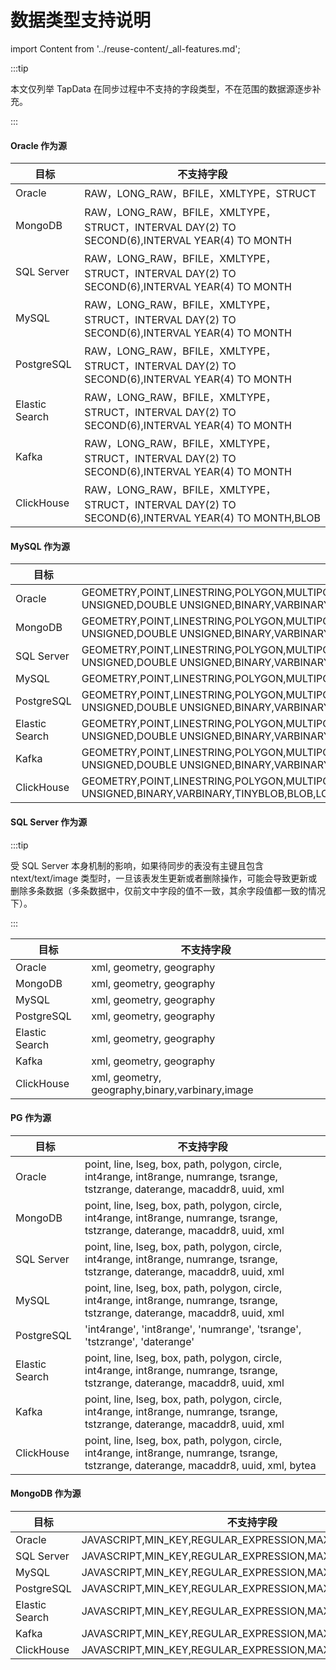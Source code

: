 # 数据类型支持说明
import Content from '../reuse-content/_all-features.md';

<Content />

:::tip

本文仅列举 TapData 在同步过程中不支持的字段类型，不在范围的数据源逐步补充。

:::

#### Oracle 作为源

| 目标           | 不支持字段                                                   |
| -------------- | ------------------------------------------------------------ |
| Oracle         | RAW，LONG_RAW，BFILE，XMLTYPE，STRUCT                        |
| MongoDB        | RAW，LONG_RAW，BFILE，XMLTYPE，STRUCT，INTERVAL DAY(2) TO SECOND(6),INTERVAL YEAR(4) TO MONTH |
| SQL Server     | RAW，LONG_RAW，BFILE，XMLTYPE，STRUCT，INTERVAL DAY(2) TO SECOND(6),INTERVAL YEAR(4) TO MONTH |
| MySQL          | RAW，LONG_RAW，BFILE，XMLTYPE，STRUCT，INTERVAL DAY(2) TO SECOND(6),INTERVAL YEAR(4) TO MONTH |
| PostgreSQL     | RAW，LONG_RAW，BFILE，XMLTYPE，STRUCT，INTERVAL DAY(2) TO SECOND(6),INTERVAL YEAR(4) TO MONTH |
| Elastic Search | RAW，LONG_RAW，BFILE，XMLTYPE，STRUCT，INTERVAL DAY(2) TO SECOND(6),INTERVAL YEAR(4) TO MONTH |
| Kafka          | RAW，LONG_RAW，BFILE，XMLTYPE，STRUCT，INTERVAL DAY(2) TO SECOND(6),INTERVAL YEAR(4) TO MONTH |
| ClickHouse     | RAW，LONG_RAW，BFILE，XMLTYPE，STRUCT，INTERVAL DAY(2) TO SECOND(6),INTERVAL YEAR(4) TO MONTH,BLOB |

#### MySQL 作为源

| 目标           | 不支持字段                                                   |
| -------------- | ------------------------------------------------------------ |
| Oracle         | GEOMETRY,POINT,LINESTRING,POLYGON,MULTIPOINT,MULTILINESTRING,MULTIPOLYGON,GEOMETRYCOLLECTION,DOUBLE UNSIGNED,DOUBLE UNSIGNED,BINARY,VARBINARY,TINYBLOB,BLOB,LONGBLOB |
| MongoDB        | GEOMETRY,POINT,LINESTRING,POLYGON,MULTIPOINT,MULTILINESTRING,MULTIPOLYGON,GEOMETRYCOLLECTION,DOUBLE UNSIGNED,DOUBLE UNSIGNED,BINARY,VARBINARY,TINYBLOB,BLOB,LONGBLOB |
| SQL Server     | GEOMETRY,POINT,LINESTRING,POLYGON,MULTIPOINT,MULTILINESTRING,MULTIPOLYGON,GEOMETRYCOLLECTION,DOUBLE UNSIGNED,DOUBLE UNSIGNED,BINARY,VARBINARY,TINYBLOB,BLOB,LONGBLOB |
| MySQL          | GEOMETRY,POINT,LINESTRING,POLYGON,MULTIPOINT,MULTILINESTRING,MULTIPOLYGON,GEOMETRYCOLLECTION |
| PostgreSQL     | GEOMETRY,POINT,LINESTRING,POLYGON,MULTIPOINT,MULTILINESTRING,MULTIPOLYGON,GEOMETRYCOLLECTION,DOUBLE UNSIGNED,DOUBLE UNSIGNED,BINARY,VARBINARY,TINYBLOB,BLOB,LONGBLOB |
| Elastic Search | GEOMETRY,POINT,LINESTRING,POLYGON,MULTIPOINT,MULTILINESTRING,MULTIPOLYGON,GEOMETRYCOLLECTION,DOUBLE UNSIGNED,DOUBLE UNSIGNED,BINARY,VARBINARY,TINYBLOB,BLOB,LONGBLOB |
| Kafka          | GEOMETRY,POINT,LINESTRING,POLYGON,MULTIPOINT,MULTILINESTRING,MULTIPOLYGON,GEOMETRYCOLLECTION,DOUBLE UNSIGNED,DOUBLE UNSIGNED,BINARY,VARBINARY,TINYBLOB,BLOB,LONGBLOB |
| ClickHouse     | GEOMETRY,POINT,LINESTRING,POLYGON,MULTIPOINT,MULTILINESTRING,MULTIPOLYGON,GEOMETRYCOLLECTION,DOUBLE UNSIGNED,BINARY,VARBINARY,TINYBLOB,BLOB,LONGBLOB |

#### SQL Server 作为源

:::tip

受 SQL Server 本身机制的影响，如果待同步的表没有主键且包含 ntext/text/image 类型时，一旦该表发生更新或者删除操作，可能会导致更新或删除多条数据（多条数据中，仅前文中字段的值不一致，其余字段值都一致的情况下）。

:::

| 目标           | 不支持字段                                      |
| -------------- | ----------------------------------------------- |
| Oracle         | xml, geometry, geography                        |
| MongoDB        | xml, geometry, geography                        |
| MySQL          | xml, geometry, geography                        |
| PostgreSQL     | xml, geometry, geography                        |
| Elastic Search | xml, geometry, geography                        |
| Kafka          | xml, geometry, geography                        |
| ClickHouse     | xml, geometry, geography,binary,varbinary,image |

#### PG 作为源

| 目标           | 不支持字段                                                   |
| -------------- | ------------------------------------------------------------ |
| Oracle         | point, line, lseg, box, path, polygon, circle, int4range, int8range, numrange, tsrange, tstzrange, daterange, macaddr8, uuid, xml |
| MongoDB        | point, line, lseg, box, path, polygon, circle, int4range, int8range, numrange, tsrange, tstzrange, daterange, macaddr8, uuid, xml |
| SQL Server     | point, line, lseg, box, path, polygon, circle, int4range, int8range, numrange, tsrange, tstzrange, daterange, macaddr8, uuid, xml |
| MySQL          | point, line, lseg, box, path, polygon, circle, int4range, int8range, numrange, tsrange, tstzrange, daterange, macaddr8, uuid, xml |
| PostgreSQL     | 'int4range', 'int8range', 'numrange', 'tsrange', 'tstzrange', 'daterange' |
| Elastic Search | point, line, lseg, box, path, polygon, circle, int4range, int8range, numrange, tsrange, tstzrange, daterange, macaddr8, uuid, xml |
| Kafka          | point, line, lseg, box, path, polygon, circle, int4range, int8range, numrange, tsrange, tstzrange, daterange, macaddr8, uuid, xml |
| ClickHouse     | point, line, lseg, box, path, polygon, circle, int4range, int8range, numrange, tsrange, tstzrange, daterange, macaddr8, uuid, xml, bytea |

#### MongoDB 作为源

| 目标           | 不支持字段                                                |
| -------------- | --------------------------------------------------------- |
| Oracle         | JAVASCRIPT,MIN_KEY,REGULAR_EXPRESSION,MAX_KEY             |
| SQL Server     | JAVASCRIPT,MIN_KEY,REGULAR_EXPRESSION,MAX_KEY             |
| MySQL          | JAVASCRIPT,MIN_KEY,REGULAR_EXPRESSION,MAX_KEY             |
| PostgreSQL     | JAVASCRIPT,MIN_KEY,REGULAR_EXPRESSION,MAX_KEY             |
| Elastic Search | JAVASCRIPT,MIN_KEY,REGULAR_EXPRESSION,MAX_KEY             |
| Kafka          | JAVASCRIPT,MIN_KEY,REGULAR_EXPRESSION,MAX_KEY             |
| ClickHouse     | JAVASCRIPT,MIN_KEY,REGULAR_EXPRESSION,MAX_KEY,BINARY,NULL |

